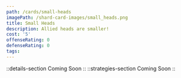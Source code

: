 ```yaml
---
path: /cards/small-heads
imagePath: /shard-card-images/small_heads.png
title: Small Heads
description: Allied heads are smaller!
cost: '5'
offenseRating: 0
defenseRating: 0
tags:
---
```

::details-section
Coming Soon
::
::strategies-section
Coming Soon
::
